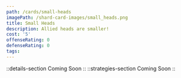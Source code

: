 ```yaml
---
path: /cards/small-heads
imagePath: /shard-card-images/small_heads.png
title: Small Heads
description: Allied heads are smaller!
cost: '5'
offenseRating: 0
defenseRating: 0
tags:
---
```

::details-section
Coming Soon
::
::strategies-section
Coming Soon
::
